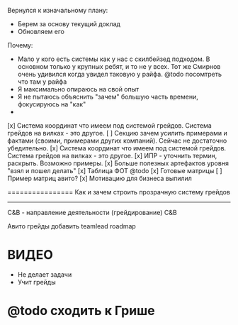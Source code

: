 Вернулся к изначальному плану:
- Берем за основу текущий доклад
- Обновляем его

Почему:
- Мало у кого есть системы как у нас с скилбейзед подходом. В основном только у крупных ребят, и то не у всех.
Тот же Смирнов очень удивился когда увидел таковую у райфа.
@todo посомтреть что там у райфа
- Я максимально опираюсь на свой опыт
- Я не пытаюсь объяснить "зачем" большую часть времени, фокусируюсь на "как"
-

[x] Система координат что имеем под системой грейдов. Система грейдов на вилках - это другое.
[ ] Секцию зачем усилить примерами и фактами (своими, примерами других компаний). Сейчас не достаточно убедительно.
[x] Система координат что имеем под системой грейдов. Система грейдов на вилках - это другое.
[x] ИПР - уточнить термин, раскрыть. Возможно примеры.
[x] Больше полезных артефактов уровня "взял и пошел делать"
[x] Таблица ФОТ @todo
[x] Готовые матрицы
[ ] Пример матриц авито?
[x] Мотивацию для бизнеса выпилил

================
Как и зачем строить прозрачную систему грейдов


-----------------
C&B - направление деятельности (грейдирование)
C&B

Авито грейды добавить
teamlead roadmap

ВИДЕО
=====


- Не делает задачи
- Учит грейды


@todo сходить к Грише
=====================

